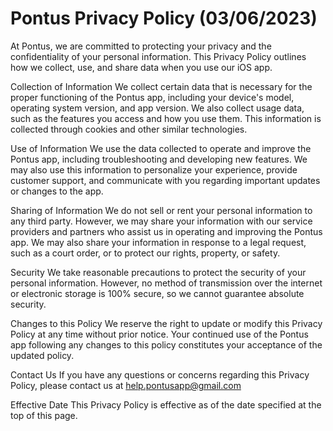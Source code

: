 # Pontus Privacy Policy (03/06/2023)

At Pontus, we are committed to protecting your privacy and the confidentiality of your personal information. This Privacy Policy outlines how we collect, use, and share data when you use our iOS app.

Collection of Information
We collect certain data that is necessary for the proper functioning of the Pontus app, including your device's model, operating system version, and app version. We also collect usage data, such as the features you access and how you use them. This information is collected through cookies and other similar technologies.

Use of Information
We use the data collected to operate and improve the Pontus app, including troubleshooting and developing new features. We may also use this information to personalize your experience, provide customer support, and communicate with you regarding important updates or changes to the app.

Sharing of Information
We do not sell or rent your personal information to any third party. However, we may share your information with our service providers and partners who assist us in operating and improving the Pontus app. We may also share your information in response to a legal request, such as a court order, or to protect our rights, property, or safety.

Security
We take reasonable precautions to protect the security of your personal information. However, no method of transmission over the internet or electronic storage is 100% secure, so we cannot guarantee absolute security.

Changes to this Policy
We reserve the right to update or modify this Privacy Policy at any time without prior notice. Your continued use of the Pontus app following any changes to this policy constitutes your acceptance of the updated policy.

Contact Us
If you have any questions or concerns regarding this Privacy Policy, please contact us at help.pontusapp@gmail.com

Effective Date
This Privacy Policy is effective as of the date specified at the top of this page.
